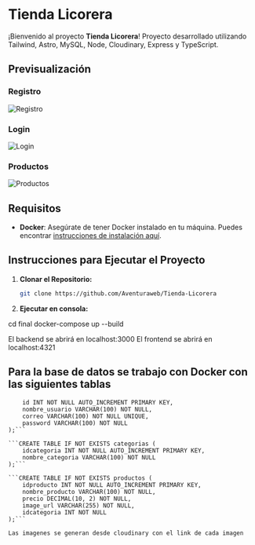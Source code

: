 # Tienda Licorera

¡Bienvenido al proyecto **Tienda Licorera**! Proyecto desarrollado utilizando Tailwind, Astro, MySQL, Node, Cloudinary, Express y TypeScript.

## Previsualización 

### Registro
![Registro](./Previsualización/registrarse.png)

### Login
![Login](./Previsualización/Login.png)

### Productos
![Productos](./Previsualización/productos.png)

## Requisitos

- **Docker**: Asegúrate de tener Docker instalado en tu máquina. Puedes encontrar [instrucciones de instalación aquí](https://www.docker.com/products/docker-desktop).

## Instrucciones para Ejecutar el Proyecto

1. **Clonar el Repositorio:**

   ```bash
   git clone https://github.com/Aventuraweb/Tienda-Licorera


2. **Ejecutar en consola:**

  cd final
  docker-compose up --build

El backend se abrirá en localhost:3000
El frontend se abrirá en localhost:4321

## Para la base de datos se trabajo con Docker con las siguientes tablas 

```CREATE TABLE IF NOT EXISTS usuarios (
    id INT NOT NULL AUTO_INCREMENT PRIMARY KEY,
    nombre_usuario VARCHAR(100) NOT NULL,
    correo VARCHAR(100) NOT NULL UNIQUE,
    password VARCHAR(100) NOT NULL
);```

```CREATE TABLE IF NOT EXISTS categorias (
    idcategoria INT NOT NULL AUTO_INCREMENT PRIMARY KEY, 
    nombre_categoria VARCHAR(100) NOT NULL
);```

```CREATE TABLE IF NOT EXISTS productos (
    idproducto INT NOT NULL AUTO_INCREMENT PRIMARY KEY,
    nombre_producto VARCHAR(100) NOT NULL,
    precio DECIMAL(10, 2) NOT NULL,
    image_url VARCHAR(255) NOT NULL, 
    idcategoria INT NOT NULL
);```

Las imagenes se generan desde cloudinary con el link de cada imagen 

